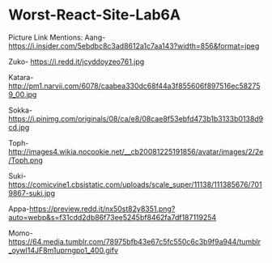 # Worst-React-Site-Lab6A
Picture Link Mentions:
Aang-https://i.insider.com/5ebdbc8c3ad8612a1c7aa143?width=856&format=jpeg

Zuko- https://i.redd.it/jcyddoyzeo761.jpg 

Katara- http://pm1.narvii.com/6078/caabea330dc68f44a3f855606f897516ec582759_00.jpg 

Sokka- https://i.pinimg.com/originals/08/ca/e8/08cae8f53ebfd473b1b3133b0138d9cd.jpg

Toph- http://images4.wikia.nocookie.net/__cb20081225191856/avatar/images/2/2e/Toph.png

Suki- https://comicvine1.cbsistatic.com/uploads/scale_super/11138/111385676/7019867-suki.jpg

Appa-https://preview.redd.it/nx50st82y8351.png?auto=webp&s=f31cdd2db86f73ee5245bf8462fa7df187119254

Momo-https://64.media.tumblr.com/78975bfb43e67c5fc550c6c3b9f9a944/tumblr_oywl14JF8m1uprngpo1_400.gifv
